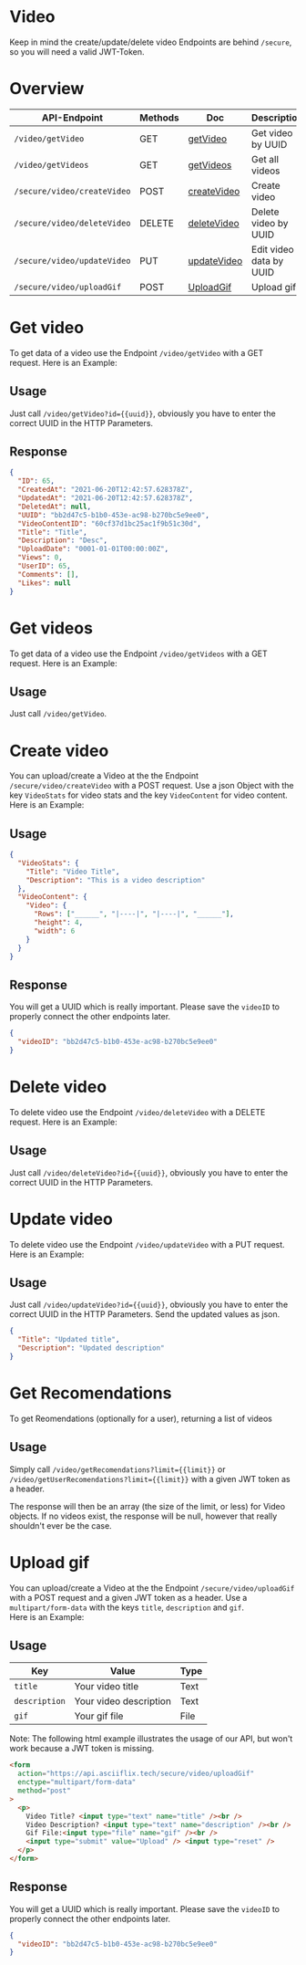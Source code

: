 # Video

Keep in mind the create/update/delete video Endpoints are behind `/secure`, so you will need a valid JWT-Token.

# Overview

| API-Endpoint                | Methods | Doc                          | Description             |
| --------------------------- | ------- | ---------------------------- | ----------------------- |
| `/video/getVideo`           | GET     | [getVideo](#get-video)       | Get video by UUID       |
| `/video/getVideos`          | GET     | [getVideos](#get-videos)     | Get all videos          |
| `/secure/video/createVideo` | POST    | [createVideo](#create-video) | Create video            |
| `/secure/video/deleteVideo` | DELETE  | [deleteVideo](#update-video) | Delete video by UUID    |
| `/secure/video/updateVideo` | PUT     | [updateVideo](#delete-video) | Edit video data by UUID |
| `/secure/video/uploadGif`   | POST    | [UploadGif](#upload-gif)     | Upload gif              |

# Get video

To get data of a video use the Endpoint `/video/getVideo` with a GET request.
Here is an Example:

## Usage

Just call `/video/getVideo?id={{uuid}}`, obviously you have to enter the correct UUID in the HTTP Parameters.

## Response

```json
{
  "ID": 65,
  "CreatedAt": "2021-06-20T12:42:57.628378Z",
  "UpdatedAt": "2021-06-20T12:42:57.628378Z",
  "DeletedAt": null,
  "UUID": "bb2d47c5-b1b0-453e-ac98-b270bc5e9ee0",
  "VideoContentID": "60cf37d1bc25ac1f9b51c30d",
  "Title": "Title",
  "Description": "Desc",
  "UploadDate": "0001-01-01T00:00:00Z",
  "Views": 0,
  "UserID": 65,
  "Comments": [],
  "Likes": null
}
```

# Get videos

To get data of a video use the Endpoint `/video/getVideos` with a GET request.
Here is an Example:

## Usage

Just call `/video/getVideo`.

# Create video

You can upload/create a Video at the the Endpoint `/secure/video/createVideo` with a POST request. Use a json Object with the key `VideoStats`
for video stats and the key `VideoContent` for video content. <br>
Here is an Example:

## Usage

```json
{
  "VideoStats": {
    "Title": "Video Title",
    "Description": "This is a video description"
  },
  "VideoContent": {
    "Video": {
      "Rows": ["______", "|----|", "|----|", "______"],
      "height": 4,
      "width": 6
    }
  }
}
```

## Response

You will get a UUID which is really important. Please save the `videoID` to properly connect the other endpoints later.

```json
{
  "videoID": "bb2d47c5-b1b0-453e-ac98-b270bc5e9ee0"
}
```

# Delete video

To delete video use the Endpoint `/video/deleteVideo` with a DELETE request.
Here is an Example:

## Usage

Just call `/video/deleteVideo?id={{uuid}}`, obviously you have to enter the correct UUID in the HTTP Parameters.

# Update video

To delete video use the Endpoint `/video/updateVideo` with a PUT request.
Here is an Example:

## Usage

Just call `/video/updateVideo?id={{uuid}}`, obviously you have to enter the correct UUID in the HTTP Parameters.
Send the updated values as json.

```json
{
  "Title": "Updated title",
  "Description": "Updated description"
}
```

# Get Recomendations

To get Reomendations (optionally for a user), returning a list of videos

## Usage

Simply call `/video/getRecomendations?limit={{limit}}` or `/video/getUserRecomendations?limit={{limit}}` with a given JWT token as a header.

The response will then be an array (the size of the limit, or less) for Video objects.
If no videos exist, the response will be null, however that really shouldn't ever be the case.

# Upload gif

You can upload/create a Video at the the Endpoint `/secure/video/uploadGif` with a POST request and a given JWT token as a header. Use a `multipart/form-data` with the keys `title`, `description` and `gif`. <br>
Here is an Example:

## Usage

| Key           | Value                  | Type |
| ------------- | ---------------------- | ---- |
| `title`       | Your video title       | Text |
| `description` | Your video description | Text |
| `gif`         | Your gif file          | File |

Note: The following html example illustrates the usage of our API, but won't work because a JWT token is missing.

```html
<form
  action="https://api.asciiflix.tech/secure/video/uploadGif"
  enctype="multipart/form-data"
  method="post"
>
  <p>
    Video Title? <input type="text" name="title" /><br />
    Video Description? <input type="text" name="description" /><br />
    Gif File:<input type="file" name="gif" /><br />
    <input type="submit" value="Upload" /> <input type="reset" />
  </p>
</form>
```

## Response

You will get a UUID which is really important. Please save the `videoID` to properly connect the other endpoints later.

```json
{
  "videoID": "bb2d47c5-b1b0-453e-ac98-b270bc5e9ee0"
}
```
